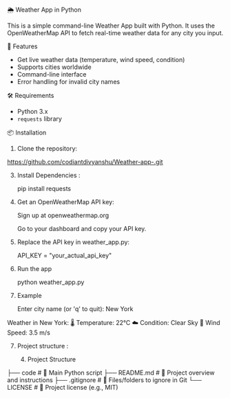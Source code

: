  🌦️ Weather App in Python

This is a simple command-line Weather App built with Python. It uses the OpenWeatherMap API to fetch real-time weather data for any city you input.

 🚀 Features

- Get live weather data (temperature, wind speed, condition)
- Supports cities worldwide
- Command-line interface
- Error handling for invalid city names

 🛠️ Requirements

- Python 3.x
- `requests` library

📦 Installation

1.  Clone the repository:

   https://github.com/codiantdivyanshu/Weather-app-.git

3.  Install Dependencies :

    pip install requests

3. Get an OpenWeatherMap API key:

   Sign up at openweathermap.org

   Go to your dashboard and copy your API key.
   
4. Replace the API key in weather_app.py:

   API_KEY = "your_actual_api_key"

5. Run the app

    python weather_app.py

6. Example

   Enter city name (or 'q' to quit): New York

Weather in New York:
🌡 Temperature: 22°C
☁ Condition: Clear Sky
💨 Wind Speed: 3.5 m/s

7. Project structure :

   4. Project Structure

├── code                   # 🎯 Main Python script
├── README.md              # 📄 Project overview and instructions
├── .gitignore             # 🚫 Files/folders to ignore in Git
└── LICENSE                # 📜 Project license (e.g., MIT)


   

  
